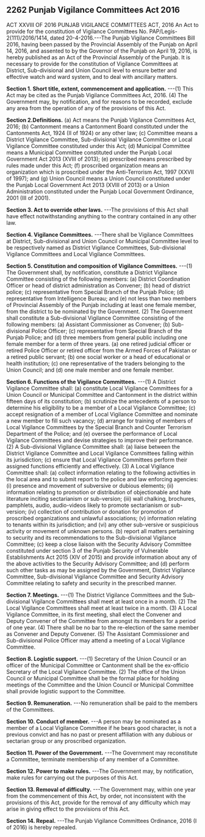## 2262 Punjab Vigilance Committees Act 2016
ACT XXVIII OF 2016
PUNJAB VIGILANCE COMMITTEES ACT, 2016
An Act to provide for the constitution of Vigilance Committees
No. PAP/Legis-2(111)/2016/1414, dated 20-4-2016.---The Punjab Vigilance Committees Bill 2016, having been passed by the Provincial Assembly of the Punjab on April 14, 2016, and assented to by the Governor of the Punjab on April 19, 2016, is hereby published as an Act of the Provincial Assembly of the Punjab.
It is necessary to provide for the constitution of Vigilance Committees at District, Sub-divisional and Union Council level to ensure better and effective watch and ward system, and to deal with ancillary matters.

**Section 1. Short title, extent, commencement and application.**
---(1) This Act may be cited as the Punjab Vigilance Committees Act, 2016.
   (4) The Government may, by notification, and for reasons to be recorded, exclude any area from the operation of any of the provisions of this Act.

**Section 2.Definitions.**
(a) Act means the Punjab Vigilance Committees Act, 2016;
(b) Cantonment means a Cantonment Board constituted under the Cantonments Act, 1924 (II of 1924) or any other law;
(c) Committee means a District Vigilance Committee, Sub-divisional Vigilance Committee or Local Vigilance Committee constituted under this Act;
(d) Municipal Committee means a Municipal Committee constituted under the Punjab Local Government Act 2013 (XVIII of 2013);
(e) prescribed means prescribed by rules made under this Act;
(f) proscribed organization means an organization which is proscribed under the Anti-Terrorism Act, 1997 (XXVII of 1997); and
(g) Union Council means a Union Council constituted under the Punjab Local Government Act 2013 (XVIII of 2013) or a Union Administration constituted under the Punjab Local Government Ordinance, 2001 (III of 2001).

**Section 3. Act to override other laws.**
---The provisions of this Act shall have effect notwithstanding anything to the contrary contained in any other law.

**Section 4. Vigilance Committees.**
---There shall be Vigilance Committees at District, Sub-divisional and Union Council or Municipal Committee level to be respectively named as District Vigilance Committees, Sub-divisional Vigilance Committees and Local Vigilance Committees.

**Section 5. Constitution and composition of Vigilance Committees.**
---(1) The Government shall, by notification, constitute a District Vigilance Committee consisting of the following members:
   (a) District Coordination Officer or head of district administration as Convener;
   (b) head of district police;
   (c) representative from Special Branch of the Punjab Police;
   (d) representative from Intelligence Bureau; and
   (e) not less than two members of Provincial Assembly of the Punjab including at least one female member, from the district to be nominated by the Government.
   (2) The Government shall constitute a Sub-divisional Vigilance Committee consisting of the following members:
   (a) Assistant Commissioner as Convener;
   (b) Sub-divisional Police Officer;
   (c) representative from Special Branch of the Punjab Police; and
   (d) three members from general public including one female member for a term of three years.
   (a) one retired judicial officer or retired Police Officer or retired officer from the Armed Forces of Pakistan or a retired public servant;
   (b) one social worker or a head of educational or health institution;
   (c) one representative of the traders belonging to the Union Council; and
   (d) one male member and one female member.

**Section 6. Functions of the Vigilance Committees.**
---(1) A District Vigilance Committee shall:
   (a) constitute Local Vigilance Committees for a Union Council or Municipal Committee and Cantonment in the district within fifteen days of its constitution;
   (b) scrutinize the antecedents of a person to determine his eligibility to be a member of a Local Vigilance Committee;
   (c) accept resignation of a member of Local Vigilance Committee and nominate a new member to fill such vacancy;
   (d) arrange for training of members of Local Vigilance Committees by the Special Branch and Counter Terrorism Department of the Police; and
   (e) oversee the performance of Local Vigilance Committees and devise strategies to improve their performance.
   (2) A Sub-divisional Vigilance Committee shall:
   (a) liaise between the District Vigilance Committee and Local Vigilance Committees falling within its jurisdiction;
   (c) ensure that Local Vigilance Committees perform their assigned functions efficiently and effectively.
   (3) A Local Vigilance Committee shall:
   (a) collect information relating to the following activities in the local area and to submit report to the police and law enforcing agencies:
   (i) presence and movement of subversive or dubious elements;
   (ii) information relating to promotion or distribution of objectionable and hate literature inciting sectarianism or sub-version;
   (iii) wall chalking, brochures, pamphlets, audio, audio-videos likely to promote sectarianism or sub-version;
   (iv) collection of contribution or donation for promotion of proscribed organizations and unlawful associations;
   (v) information relating to tenants within its jurisdiction; and
   (vi) any other sub-versive or suspicious activity or movement of unknown persons.
   (b) report all matters pertaining to security and its recommendations to the Sub-divisional Vigilance Committee;
   (c) keep a close liaison with the Security Advisory Committee constituted under section 3 of the Punjab Security of Vulnerable Establishments Act 2015 (XIV of 2015) and provide information about any of the above activities to the Security Advisory Committee; and
   (d) perform such other tasks as may be assigned by the Government, District Vigilance Committee, Sub-divisional Vigilance Committee and Security Advisory Committee relating to safety and security in the prescribed manner.

**Section 7. Meetings.**
---(1) The District Vigilance Committees and the Sub-divisional Vigilance Committees shall meet at least once in a month.
   (2) The Local Vigilance Committees shall meet at least twice in a month.
   (3) A Local Vigilance Committee, in its first meeting, shall elect the Convener and Deputy Convener of the Committee from amongst its members for a period of one year.
   (4) There shall be no bar to the re-election of the same member as Convener and Deputy Convener.
   (5) The Assistant Commissioner and Sub-divisional Police Officer may attend a meeting of a Local Vigilance Committee.

**Section 8. Logistic support.**
---(1) Secretary of the Union Council or an officer of the Municipal Committee or Cantonment shall be the ex-officio Secretary of the Local Vigilance Committee.
   (2) The office of the Union Council or Municipal Committee shall be the formal place for holding meetings of the Committee and the Union Council or Municipal Committee shall provide logistic support to the Committee.

**Section 9. Remuneration.**
---No remuneration shall be paid to the members of the Committees.

**Section 10. Conduct of member.**
---A person may be nominated as a member of a Local Vigilance Committee if he bears good character, is not a previous convict and has no past or present affiliation with any dubious or sectarian group or any proscribed organization.

**Section 11. Power of the Government.**
---The Government may reconstitute a Committee, terminate membership of any member of a Committee.

**Section 12. Power to make rules.**
---The Government may, by notification, make rules for carrying out the purposes of this Act.

**Section 13. Removal of difficulty.**
---The Government may, within one year from the commencement of this Act, by order, not inconsistent with the provisions of this Act, provide for the removal of any difficulty which may arise in giving effect to the provisions of this Act.

**Section 14. Repeal.**
---The Punjab Vigilance Committees Ordinance, 2016 (I of 2016) is hereby repealed.

